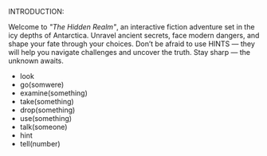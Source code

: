 INTRODUCTION:

Welcome to *"The Hidden Realm"*, an interactive fiction adventure set in the icy depths of Antarctica. Unravel ancient secrets, face modern dangers, and shape your fate through your choices. Don’t be afraid to use HINTS — they will help you navigate challenges and uncover the truth. Stay sharp — the unknown awaits.

 - look
 - go(somwere)
 - examine(something)
 - take(something)
 - drop(something)
 - use(something)
 - talk(someone)
 - hint
 - tell(number)